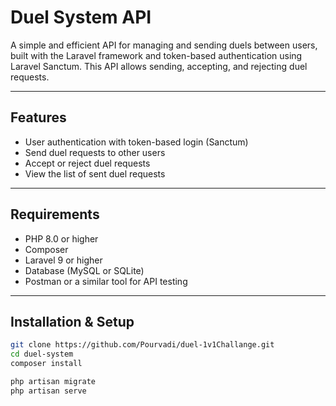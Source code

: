 # Duel System API

A simple and efficient API for managing and sending duels between users, built with the Laravel framework and token-based authentication using Laravel Sanctum. This API allows sending, accepting, and rejecting duel requests.

---

## Features

- User authentication with token-based login (Sanctum)
- Send duel requests to other users
- Accept or reject duel requests
- View the list of sent duel requests

---

## Requirements

- PHP 8.0 or higher
- Composer
- Laravel 9 or higher
- Database (MySQL or SQLite)
- Postman or a similar tool for API testing

---

## Installation & Setup

```bash
git clone https://github.com/Pourvadi/duel-1v1Challange.git
cd duel-system
composer install

php artisan migrate
php artisan serve
